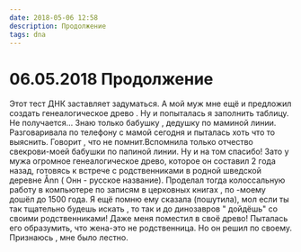 ```yaml
---
date: 2018-05-06 12:58
description: Продолжение
tags: dna
---
```

# 06.05.2018 Продолжение

Этот тест ДНК заставляет задуматься. А мой муж мне ещё и предложил создать генеалогическое древо . Ну и попыталась я заполнить таблицу. Не получается... Знаю только бабушку , дедушку по маминой линии. Разговаривала по телефону с мамой сегодня и пыталась хоть что то выяснить. Говорит , что не помнит.Вспомнила только отчество свекрови-моей бабушки по папиной линии. Ну и на том спасибо! Зато у мужа огромное генеалогическое древо, которое он составил 2 года назад, готовясь к встрече с родственниками в родной шведской деревне Ånn ( Онн - русское название). Проделал тогда колоссальную работу в компьютере по записям в церковных книгах , по -моему дошёл до 1500 года. Я ещё помню ему сказала (пошутила), мол если ты так тщательно будешь искать , то так и до динозавров " дойдёшь" со своими родственниками! Даже меня поместил в своё древо! Пыталась его образумить, что жена-это не родственница. Но он решил по своему. Признаюсь , мне было лестно.
